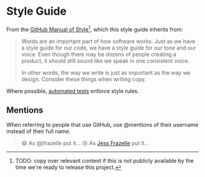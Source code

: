 # Style Guide

From the [GitHub Manual of Style](https://manual-of-style.githubapp.com/)[^1], which this style guide inherits from:

> Words are an important part of how software works. Just as we have a style guide for our code, we have a style guide for our tone and our voice. Even though there may be dozens of people creating a product, it should still sound like we speak in one consistent voice.
>
> In other words, the way we write is just as important as the way we design. Consider these things when writing copy.

Where possible, [automated tests](../test/test-prose) enforce style rules.

## Mentions

When referring to people that use GitHub, use @mentions of their username instead of their full name.

> :smile: As @jfrazelle put it…
> :cry: As [Jess Frazelle](https://github.com/jfrazelle) put it…

[^1]: TODO: copy over relevant content if this is not publicly available by the time we're ready to release this project.
